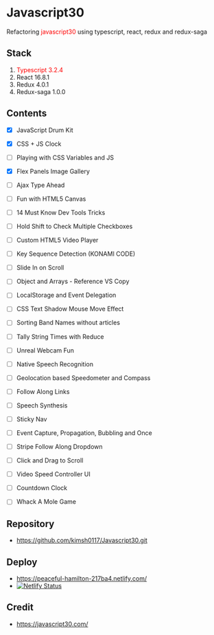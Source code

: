 # Javascript30
Refactoring <span style="color:red">javascript30</span> using typescript, react, redux and redux-saga

## Stack
1. <span style="color:red">Typescript 3.2.4</span>
2. React 16.8.1
3. Redux 4.0.1
4. Redux-saga 1.0.0

## Contents
- [x] JavaScript Drum Kit
- [X] CSS + JS Clock
- [ ] Playing with CSS Variables and JS
- [X] Flex Panels Image Gallery
- [ ] Ajax Type Ahead
- [ ] Fun with HTML5 Canvas
- [ ] 14 Must Know Dev Tools Tricks
- [ ] Hold Shift to Check Multiple Checkboxes
- [ ] Custom HTML5 Video Player
- [ ] Key Sequence Detection (KONAMI CODE)
- [ ] Slide In on Scroll
- [ ] Object and Arrays - Reference VS Copy
- [ ] LocalStorage and Event Delegation
- [ ] CSS Text Shadow Mouse Move Effect
- [ ] Sorting Band Names without articles
- [ ] Tally String Times with Reduce
- [ ] Unreal Webcam Fun
- [ ] Native Speech Recognition
- [ ] Geolocation based Speedometer and Compass
- [ ] Follow Along Links
- [ ] Speech Synthesis
- [ ] Sticky Nav
- [ ] Event Capture, Propagation, Bubbling and Once
- [ ] Stripe Follow Along Dropdown
- [ ] Click and Drag to Scroll
- [ ] Video Speed Controller UI
- [ ] Countdown Clock
- [ ] Whack A Mole Game


## Repository
* <https://github.com/kimsh0117/Javascript30.git>


## Deploy
* <https://peaceful-hamilton-217ba4.netlify.com/>
* [![Netlify Status](https://api.netlify.com/api/v1/badges/32dc6920-a82e-4177-98d7-e3ac7f2df4d0/deploy-status)](https://app.netlify.com/sites/peaceful-hamilton-217ba4/deploys)
## Credit
* <https://javascript30.com/>


